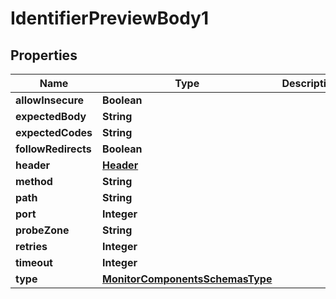 # IdentifierPreviewBody1

## Properties
Name | Type | Description | Notes
------------ | ------------- | ------------- | -------------
**allowInsecure** | **Boolean** |  |  [optional]
**expectedBody** | **String** |  |  [optional]
**expectedCodes** | **String** |  | 
**followRedirects** | **Boolean** |  |  [optional]
**header** | [**Header**](Header.md) |  |  [optional]
**method** | **String** |  |  [optional]
**path** | **String** |  |  [optional]
**port** | **Integer** |  |  [optional]
**probeZone** | **String** |  |  [optional]
**retries** | **Integer** |  |  [optional]
**timeout** | **Integer** |  |  [optional]
**type** | [**MonitorComponentsSchemasType**](MonitorComponentsSchemasType.md) |  |  [optional]

